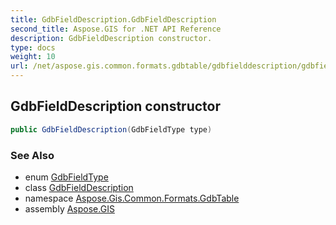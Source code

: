 ```yaml
---
title: GdbFieldDescription.GdbFieldDescription
second_title: Aspose.GIS for .NET API Reference
description: GdbFieldDescription constructor. 
type: docs
weight: 10
url: /net/aspose.gis.common.formats.gdbtable/gdbfielddescription/gdbfielddescription/
---
```

## GdbFieldDescription constructor

```csharp
public GdbFieldDescription(GdbFieldType type)
```

### See Also

* enum [GdbFieldType](../../gdbfieldtype/)
* class [GdbFieldDescription](../)
* namespace [Aspose.Gis.Common.Formats.GdbTable](../../gdbfielddescription/)
* assembly [Aspose.GIS](../../../)


